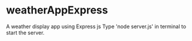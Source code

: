 # weatherAppExpress
A weather display app using Express js
Type 'node server.js' in terminal to start the server.
